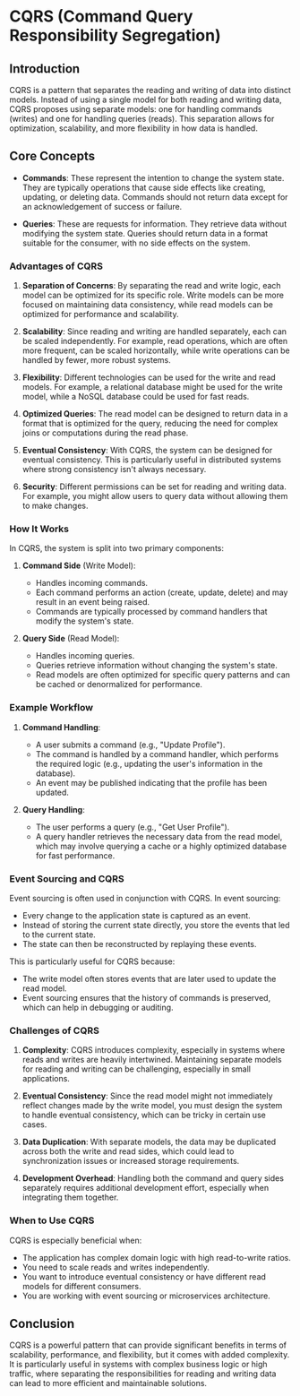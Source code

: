 # CQRS (Command Query Responsibility Segregation)

## Introduction
CQRS is a pattern that separates the reading and writing of data into distinct models. Instead of using a single model for both reading and writing data, CQRS proposes using separate models: one for handling commands (writes) and one for handling queries (reads). This separation allows for optimization, scalability, and more flexibility in how data is handled.

## Core Concepts

- **Commands**: These represent the intention to change the system state. They are typically operations that cause side effects like creating, updating, or deleting data. Commands should not return data except for an acknowledgement of success or failure.
  
- **Queries**: These are requests for information. They retrieve data without modifying the system state. Queries should return data in a format suitable for the consumer, with no side effects on the system.

### Advantages of CQRS

1. **Separation of Concerns**: By separating the read and write logic, each model can be optimized for its specific role. Write models can be more focused on maintaining data consistency, while read models can be optimized for performance and scalability.
   
2. **Scalability**: Since reading and writing are handled separately, each can be scaled independently. For example, read operations, which are often more frequent, can be scaled horizontally, while write operations can be handled by fewer, more robust systems.

3. **Flexibility**: Different technologies can be used for the write and read models. For example, a relational database might be used for the write model, while a NoSQL database could be used for fast reads.

4. **Optimized Queries**: The read model can be designed to return data in a format that is optimized for the query, reducing the need for complex joins or computations during the read phase.

5. **Eventual Consistency**: With CQRS, the system can be designed for eventual consistency. This is particularly useful in distributed systems where strong consistency isn't always necessary.

6. **Security**: Different permissions can be set for reading and writing data. For example, you might allow users to query data without allowing them to make changes.

### How It Works

In CQRS, the system is split into two primary components:

1. **Command Side** (Write Model):
   - Handles incoming commands.
   - Each command performs an action (create, update, delete) and may result in an event being raised.
   - Commands are typically processed by command handlers that modify the system's state.

2. **Query Side** (Read Model):
   - Handles incoming queries.
   - Queries retrieve information without changing the system's state.
   - Read models are often optimized for specific query patterns and can be cached or denormalized for performance.

### Example Workflow

1. **Command Handling**:
   - A user submits a command (e.g., "Update Profile").
   - The command is handled by a command handler, which performs the required logic (e.g., updating the user's information in the database).
   - An event may be published indicating that the profile has been updated.

2. **Query Handling**:
   - The user performs a query (e.g., "Get User Profile").
   - A query handler retrieves the necessary data from the read model, which may involve querying a cache or a highly optimized database for fast performance.

### Event Sourcing and CQRS

Event sourcing is often used in conjunction with CQRS. In event sourcing:
- Every change to the application state is captured as an event.
- Instead of storing the current state directly, you store the events that led to the current state.
- The state can then be reconstructed by replaying these events.

This is particularly useful for CQRS because:
- The write model often stores events that are later used to update the read model.
- Event sourcing ensures that the history of commands is preserved, which can help in debugging or auditing.

### Challenges of CQRS

1. **Complexity**: CQRS introduces complexity, especially in systems where reads and writes are heavily intertwined. Maintaining separate models for reading and writing can be challenging, especially in small applications.

2. **Eventual Consistency**: Since the read model might not immediately reflect changes made by the write model, you must design the system to handle eventual consistency, which can be tricky in certain use cases.

3. **Data Duplication**: With separate models, the data may be duplicated across both the write and read sides, which could lead to synchronization issues or increased storage requirements.

4. **Development Overhead**: Handling both the command and query sides separately requires additional development effort, especially when integrating them together.

### When to Use CQRS

CQRS is especially beneficial when:
- The application has complex domain logic with high read-to-write ratios.
- You need to scale reads and writes independently.
- You want to introduce eventual consistency or have different read models for different consumers.
- You are working with event sourcing or microservices architecture.

## Conclusion

CQRS is a powerful pattern that can provide significant benefits in terms of scalability, performance, and flexibility, but it comes with added complexity. It is particularly useful in systems with complex business logic or high traffic, where separating the responsibilities for reading and writing data can lead to more efficient and maintainable solutions.

